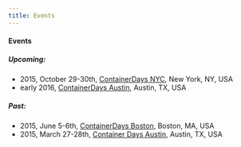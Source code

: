 ```yaml
---
title: Events
---
```


#### Events

##### Upcoming:

* 2015, October 29-30th, [ContainerDays NYC](/events/2015-nyc/), New York, NY, USA
* early 2016, [ContainerDays Austin](/events/2016-austin/), Austin, TX, USA

##### Past:

* 2015, June 5-6th, [ContainerDays Boston](/events/2015-boston/), Boston, MA, USA
* 2015, March 27-28th, [Container Days Austin](/events/2015-austin/), Austin, TX, USA